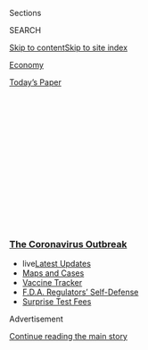 <div id="app">

<div>

<div>

<div>

<div class="NYTAppHideMasthead css-1q2w90k e1suatyy0">

<div class="section css-ui9rw0 e1suatyy2">

<div class="css-eph4ug er09x8g0">

<div class="css-6n7j50">

</div>

<span class="css-1dv1kvn">Sections</span>

<div class="css-10488qs">

<span class="css-1dv1kvn">SEARCH</span>

</div>

[Skip to content](#site-content)[Skip to site
index](#site-index)

</div>

<div id="masthead-section-label" class="css-1wr3we4 eaxe0e00">

[Economy](https://www.nytimes3xbfgragh.onion/section/business/economy)

</div>

<div class="css-10698na e1huz5gh0">

</div>

</div>

<div id="masthead-bar-one" class="section hasLinks css-15hmgas e1csuq9d3">

<div class="css-uqyvli e1csuq9d0">

</div>

<div class="css-1uqjmks e1csuq9d1">

</div>

<div class="css-9e9ivx">

[](https://myaccount.nytimes3xbfgragh.onion/auth/login?response_type=cookie&client_id=vi)

</div>

<div class="css-1bvtpon e1csuq9d2">

[Today’s
Paper](https://www.nytimes3xbfgragh.onion/section/todayspaper)

</div>

</div>

</div>

</div>

<div data-aria-hidden="false">

<div id="site-content" data-role="main">

<div>

<div class="css-1aor85t" style="opacity:0.000000001;z-index:-1;visibility:hidden">

<div class="css-1hqnpie">

<div class="css-epjblv">

<span class="css-17xtcya">[Economy](/section/business/economy)</span><span class="css-x15j1o">|</span><span class="css-fwqvlz">‘Still
Catching Up’: Jobless Numbers May Not Tell Full
Story</span>

</div>

<div class="css-k008qs">

<div class="css-1iwv8en">

<span class="css-18z7m18"></span>

<div>

</div>

</div>

<span class="css-1n6z4y">https://nyti.ms/3c5h00Q</span>

<div class="css-1705lsu">

<div class="css-4xjgmj">

<div class="css-4skfbu" data-role="toolbar" data-aria-label="Social Media Share buttons, Save button, and Comments Panel with current comment count" data-testid="share-tools">

  - 
  - 
  - 
  - 
    
    <div class="css-6n7j50">
    
    </div>

  - 
  - 

</div>

</div>

</div>

</div>

</div>

</div>

<div class="css-13pd83m">

<div class="css-l9svim">

### [<span class="css-pa1jbp"><span class="css-1rxm0ex">The Coronavirus</span><span class="css-1rxm0ex"> Outbreak</span></span>](https://www.nytimes3xbfgragh.onion/news-event/coronavirus?name=styln-coronavirus-markets&region=TOP_BANNER&block=storyline_menu_recirc&action=click&pgtype=Article&impression_id=b8528d20-f52e-11ea-bd61-6d19986efa33&variant=undefined)

  - <span class="css-1qkutce"><span class="css-12clwdu">live</span>[Latest
    Updates](https://www.nytimes3xbfgragh.onion/2020/09/12/world/covid-19-coronavirus.html?name=styln-coronavirus-markets&region=TOP_BANNER&block=storyline_menu_recirc&action=click&pgtype=Article&impression_id=b852b430-f52e-11ea-bd61-6d19986efa33&variant=undefined)</span>
  - <span class="css-1qkutce">[Maps and
    Cases](https://www.nytimes3xbfgragh.onion/interactive/2020/us/coronavirus-us-cases.html?name=styln-coronavirus-markets&region=TOP_BANNER&block=storyline_menu_recirc&action=click&pgtype=Article&impression_id=b852b431-f52e-11ea-bd61-6d19986efa33&variant=undefined)</span>
  - <span class="css-1qkutce">[Vaccine
    Tracker](https://www.nytimes3xbfgragh.onion/interactive/2020/science/coronavirus-vaccine-tracker.html?name=styln-coronavirus-markets&region=TOP_BANNER&block=storyline_menu_recirc&action=click&pgtype=Article&impression_id=b852b432-f52e-11ea-bd61-6d19986efa33&variant=undefined)</span>
  - <span class="css-1qkutce">[F.D.A. Regulators’
    Self-Defense](https://www.nytimes3xbfgragh.onion/2020/09/10/us/politics/fda-coronavirus-vaccine.html?name=styln-coronavirus-markets&region=TOP_BANNER&block=storyline_menu_recirc&action=click&pgtype=Article&impression_id=b852b433-f52e-11ea-bd61-6d19986efa33&variant=undefined)</span>
  - <span class="css-1qkutce">[Surprise Test
    Fees](https://www.nytimes3xbfgragh.onion/2020/09/09/upshot/coronavirus-surprise-test-fees.html?name=styln-coronavirus-markets&region=TOP_BANNER&block=storyline_menu_recirc&action=click&pgtype=Article&impression_id=b852b434-f52e-11ea-bd61-6d19986efa33&variant=undefined)</span>

</div>

</div>

<div id="top-wrapper" class="css-1sy8kpn">

<div id="top-slug" class="css-l9onyx">

Advertisement

</div>

[Continue reading the main
story](#after-top)

<div class="ad top-wrapper" style="text-align:center;height:100%;display:block;min-height:250px">

<div id="top" class="place-ad" data-position="top" data-size-key="top">

</div>

</div>

<div id="after-top">

</div>

</div>

<div>

<div id="sponsor-wrapper" class="css-1hyfx7x">

<div id="sponsor-slug" class="css-19vbshk">

Supported by

</div>

[Continue reading the main
story](#after-sponsor)

<div id="sponsor" class="ad sponsor-wrapper" style="text-align:center;height:100%;display:block">

</div>

<div id="after-sponsor">

</div>

</div>

<div class="css-186x18t">

</div>

<div class="css-ls6wgr ehdk2mb0">

# ‘Still Catching Up’: Jobless Numbers May Not Tell Full Story

</div>

Unemployment claims exceed 40 million since the start of the pandemic,
with 2.1 million added last week, but a backlog may be leaving many
uncounted.

<div class="css-79elbk" data-testid="photoviewer-wrapper">

<div class="css-z3e15g" data-testid="photoviewer-wrapper-hidden">

</div>

<div class="css-1a48zt4 ehw59r15" data-testid="photoviewer-children">

![<span class="css-16f3y1r e13ogyst0" data-aria-hidden="true"> Matthew
Wilson lost his barista job in Philadelphia, then was turned down for
unemployment benefits because he had been working in the state for less
than a
year.</span><span class="css-cnj6d5 e1z0qqy90" itemprop="copyrightHolder"><span class="css-1ly73wi e1tej78p0">Credit...</span><span><span>Hannah
Yoon for The New York
Times</span></span></span>](https://static01.graylady3jvrrxbe.onion/images/2020/05/28/business/28virus-jobless1/merlin_172898607_9cd928ec-f3a5-4324-9cc5-47667286e8a0-articleLarge.jpg?quality=75&auto=webp&disable=upscale)

</div>

</div>

<div class="css-18e8msd">

<div class="css-vp77d3 epjyd6m0">

<div class="css-hus3qt ey68jwv0" data-aria-hidden="true">

[![Patricia
Cohen](https://static01.graylady3jvrrxbe.onion/images/2018/02/16/multimedia/author-patricia-cohen/author-patricia-cohen-thumbLarge.jpg
"Patricia Cohen")](https://www.nytimes3xbfgragh.onion/by/patricia-cohen)

</div>

<div class="css-1baulvz">

By [<span class="css-1baulvz last-byline" itemprop="name">Patricia
Cohen</span>](https://www.nytimes3xbfgragh.onion/by/patricia-cohen)

</div>

</div>

  - 
    
    <div class="css-ld3wwf e16638kd2">
    
    Published May 28, 2020Updated July 9,
    2020
    
    </div>

  - 
    
    <div class="css-4xjgmj">
    
    <div class="css-pvvomx" data-role="toolbar" data-aria-label="Social Media Share buttons, Save button, and Comments Panel with current comment count" data-testid="share-tools">
    
      - 
      - 
      - 
      - 
        
        <div class="css-6n7j50">
        
        </div>
    
      - 
      - 
    
    </div>
    
    </div>

</div>

</div>

<div class="section meteredContent css-1r7ky0e" name="articleBody" itemprop="articleBody">

<div class="css-1fanzo5 StoryBodyCompanionColumn">

<div class="css-53u6y8">

More than 40 million people — the equivalent of one out of every four
American workers — have filed for [unemployment
benefits](https://www.nytimes3xbfgragh.onion/2020/06/11/us/politics/unemployment-benefits-coronavirus.html)
since the coronavirus pandemic grabbed hold in mid-March, [the
government reported](https://www.dol.gov/ui/data.pdf) on Thursday, an
astounding tally that rivals the bleakest years of the [Great
Depression.](https://www.thebalance.com/unemployment-rate-by-year-3305506)

The latest additions — the 2.1 million people who filed [state
unemployment
claims](https://www.nytimes3xbfgragh.onion/2020/07/09/business/economy/unemployment-claims-coronavirus.html)
last week — may not be only a result of fresh layoffs, but also evidence
that states are working their way through some of the choking backlog.

“We’re still catching up,” [Diane
Swonk](https://twitter.com/DianeSwonk), chief economist at the
accounting firm Grant Thornton, said of the newest claims. “The lags
have been long.”

</div>

</div>

<div class="css-1fanzo5 StoryBodyCompanionColumn">

<div class="css-53u6y8">

The Labor Department report marks the eighth week in a row that new
jobless claims, on a seasonally adjusted basis, dipped from the [peak of
almost 6.9 million](https://oui.doleta.gov/press/2020/052820.pdf) — but
the level is still far above any other historical
highs.

</div>

</div>

<div id="jobless-claims-may-28" class="section interactive-content interactive-size-scoop css-174j8de" data-id="100000007161023">

<div class="css-17ih8de interactive-body" data-sourceid="100000007161023">

<div id="g-jobless-claims-box" class="ai2html">

<div id="g-jobless-claims-335" class="g-artboard" style="max-width: 335px;max-height: 462px" data-aspect-ratio="0.726" data-min-width="0" data-max-width="599">

<div style="padding: 0 0 137.8236% 0;">

</div>

![](data:image/gif;base64,R0lGODlhCgAKAIAAAB8fHwAAACH5BAEAAAAALAAAAAAKAAoAAAIIhI+py+0PYysAOw==)

<div id="g-ai0-1" class="g-graphic g-aiAbs g-aiPointText" style="top:10.1247%;margin-top:-6.7px;right:97.612%;width:29px;">

6

</div>

<div id="g-ai0-2" class="g-graphic g-aiAbs g-aiPointText" style="top:10.1247%;margin-top:-6.7px;left:3.3839%;width:58px;">

million

</div>

<div id="g-ai0-3" class="g-graphic g-aiAbs g-aiPointText" style="top:22.2787%;margin-top:-7.9px;right:12.9882%;width:137px;">

40.8
million

</div>

<div id="g-ai0-4" class="g-graphic g-aiAbs g-aiPointText" style="top:23.7697%;margin-top:-6.7px;right:97.612%;width:29px;">

5

</div>

<div id="g-ai0-5" class="g-graphic g-aiAbs g-aiPointText" style="top:29.5092%;margin-top:-16.2px;right:13.0745%;width:128px;">

Claims were filed in

the last 10
weeks

</div>

<div id="g-ai0-6" class="g-graphic g-aiAbs g-aiPointText" style="top:37.4146%;margin-top:-6.7px;right:97.612%;width:29px;">

4

</div>

<div id="g-ai0-7" class="g-graphic g-aiAbs g-aiPointText" style="top:44.9989%;margin-top:-7.8px;left:22.8468%;width:237px;">

Initial jobless claims, per
week

</div>

<div id="g-ai0-8" class="g-graphic g-aiAbs g-aiPointText" style="top:48.5688%;margin-top:-8.2px;left:22.8468%;width:131px;">

Seasonally
adjusted

</div>

<div id="g-ai0-9" class="g-graphic g-aiAbs g-aiPointText" style="top:50.8431%;margin-top:-6.7px;right:97.612%;width:29px;">

3

</div>

<div id="g-ai0-10" class="g-graphic g-aiAbs g-aiPointText" style="top:64.488%;margin-top:-6.7px;right:97.612%;width:29px;">

2

</div>

<div id="g-ai0-11" class="g-graphic g-aiAbs g-aiPointText" style="top:73.4764%;margin-top:-8.2px;left:18.3207%;margin-left:-44px;width:88px;">

RECESSION

</div>

<div id="g-ai0-12" class="g-graphic g-aiAbs g-aiPointText" style="top:78.133%;margin-top:-6.7px;right:97.612%;width:29px;">

1

</div>

<div id="g-ai0-13" class="g-graphic g-aiAbs g-aiPointText" style="top:97.528%;margin-top:-7.3px;left:3.6639%;margin-left:-20px;width:40px;">

’06

</div>

<div id="g-ai0-14" class="g-graphic g-aiAbs g-aiPointText" style="top:97.528%;margin-top:-7.3px;left:17.0542%;margin-left:-20px;width:40px;">

’08

</div>

<div id="g-ai0-15" class="g-graphic g-aiAbs g-aiPointText" style="top:97.528%;margin-top:-7.3px;left:23.7523%;margin-left:-20px;width:40px;">

’09

</div>

<div id="g-ai0-16" class="g-graphic g-aiAbs g-aiPointText" style="top:97.5276%;margin-top:-7.3px;left:43.924%;margin-left:-19.5px;width:39px;">

’12

</div>

<div id="g-ai0-17" class="g-graphic g-aiAbs g-aiPointText" style="top:97.7442%;margin-top:-7.3px;left:70.7815%;margin-left:-19.5px;width:39px;">

’16

</div>

<div id="g-ai0-18" class="g-graphic g-aiAbs g-aiPointText" style="top:97.7446%;margin-top:-7.3px;left:96.3817%;margin-left:-20px;width:40px;">

’20

</div>

</div>

<div id="g-jobless-claims-600" class="g-artboard" style="width:600px; height:461.709190616866px;" data-aspect-ratio="1.3" data-min-width="600">

<div style="">

</div>

![](data:image/gif;base64,R0lGODlhCgAKAIAAAB8fHwAAACH5BAEAAAAALAAAAAAKAAoAAAIIhI+py+0PYysAOw==)

<div id="g-ai1-1" class="g-graphic g-aiAbs g-aiPointText" style="top:10.6662%;margin-top:-7.2px;right:98.7383%;width:29px;">

6

</div>

<div id="g-ai1-2" class="g-graphic g-aiAbs g-aiPointText" style="top:10.6662%;margin-top:-7.2px;left:1.6111%;width:58px;">

million

</div>

<div id="g-ai1-3" class="g-graphic g-aiAbs g-aiPointText" style="top:22.2859%;margin-top:-7.9px;right:6.678%;width:147px;">

40.8
million

</div>

<div id="g-ai1-4" class="g-graphic g-aiAbs g-aiPointText" style="top:24.3112%;margin-top:-7.2px;right:98.7383%;width:29px;">

5

</div>

<div id="g-ai1-5" class="g-graphic g-aiAbs g-aiPointText" style="top:29.0761%;margin-top:-14.2px;right:6.6542%;width:128px;">

Claims were filed in

the last 10
weeks

</div>

<div id="g-ai1-6" class="g-graphic g-aiAbs g-aiPointText" style="top:37.7395%;margin-top:-7.2px;right:98.7383%;width:29px;">

4

</div>

<div id="g-ai1-7" class="g-graphic g-aiAbs g-aiPointText" style="top:51.3845%;margin-top:-7.2px;right:98.7383%;width:29px;">

3

</div>

<div id="g-ai1-8" class="g-graphic g-aiAbs g-aiPointText" style="top:59.8314%;margin-top:-8.2px;left:18.5082%;margin-left:-44px;width:88px;">

RECESSION

</div>

<div id="g-ai1-9" class="g-graphic g-aiAbs g-aiPointText" style="top:64.8129%;margin-top:-7.2px;right:98.7383%;width:29px;">

2

</div>

<div id="g-ai1-10" class="g-graphic g-aiAbs g-aiPointText" style="top:71.8555%;margin-top:-7.8px;left:36.9664%;width:237px;">

Initial jobless claims, per
week

</div>

<div id="g-ai1-11" class="g-graphic g-aiAbs g-aiPointText" style="top:75.6422%;margin-top:-7.2px;left:36.9664%;width:131px;">

Seasonally
adjusted

</div>

<div id="g-ai1-12" class="g-graphic g-aiAbs g-aiPointText" style="top:78.4578%;margin-top:-7.2px;right:98.7383%;width:29px;">

1

</div>

<div id="g-ai1-13" class="g-graphic g-aiAbs g-aiPointText" style="top:96.6511%;margin-top:-7.2px;left:2.5029%;margin-left:-20px;width:40px;">

’06

</div>

<div id="g-ai1-14" class="g-graphic g-aiAbs g-aiPointText" style="top:96.6511%;margin-top:-7.2px;left:15.6057%;margin-left:-20px;width:40px;">

’08

</div>

<div id="g-ai1-15" class="g-graphic g-aiAbs g-aiPointText" style="top:96.6511%;margin-top:-7.2px;left:22.4524%;margin-left:-20px;width:40px;">

’09

</div>

<div id="g-ai1-16" class="g-graphic g-aiAbs g-aiPointText" style="top:96.6511%;margin-top:-7.2px;left:43.0955%;margin-left:-19.5px;width:39px;">

’12

</div>

<div id="g-ai1-17" class="g-graphic g-aiAbs g-aiPointText" style="top:96.6511%;margin-top:-7.2px;left:70.549%;margin-left:-19.5px;width:39px;">

’16

</div>

<div id="g-ai1-18" class="g-graphic g-aiAbs g-aiPointText" style="top:96.6511%;margin-top:-7.2px;left:97.013%;margin-left:-20px;width:40px;">

’20

</div>

</div>

</div>

</div>

Source: Department of Labor

By The New York Times

</div>

<div class="css-1fanzo5 StoryBodyCompanionColumn">

<div class="css-53u6y8">

At the same time, overcounting in some places and undercounting in
others makes it difficult to precisely measure the number of layoffs
caused by the pandemic — and in devising a policy response.

“When we think about what to do when benefits expire, it would be
helpful to know how many people are actually getting them,” said
[Elizabeth Pancotti,](https://twitter.com/ENPancotti) a research
assistant at the National Bureau of Economic Research. While the Labor
Department reports may be the best source of information, she said, they
offer an “incomplete
picture.”

<div id="NYT_MAIN_CONTENT_1_REGION" class="css-9tf9ac">

<div>

<div id="styln-covid-updates-markets" class="section interactive-content interactive-size-medium css-1ftcdic">

<div class="css-17ih8de interactive-body">

<div id="styln-briefing-block">

<div class="briefing-block-header-section">

# [Latest Updates: The Coronavirus Outbreak and the Economy](https://www.nytimes3xbfgragh.onion/live/2020/09/11/business/stock-market-today-coronavirus?action=click&pgtype=Article&state=default&region=MAIN_CONTENT_1&context=storylines_live_updates)

</div>

<div class="briefing-block-lb-items">

<div class="briefing-block-update-time">

[23h
ago](https://www.nytimes3xbfgragh.onion/live/2020/09/11/business/stock-market-today-coronavirus?action=click&pgtype=Article&state=default&region=MAIN_CONTENT_1&context=storylines_live_updates#the-nyse-may-move-its-data-center-out-of-new-jersey-in-response-to-a-proposed-tax)

</div>

<div>

[The N.Y.S.E. may move its data center out of New Jersey in response to
a proposed
tax.](https://www.nytimes3xbfgragh.onion/live/2020/09/11/business/stock-market-today-coronavirus?action=click&pgtype=Article&state=default&region=MAIN_CONTENT_1&context=storylines_live_updates#the-nyse-may-move-its-data-center-out-of-new-jersey-in-response-to-a-proposed-tax)

</div>

<div class="briefing-block-update-time">

[26h
ago](https://www.nytimes3xbfgragh.onion/live/2020/09/11/business/stock-market-today-coronavirus?action=click&pgtype=Article&state=default&region=MAIN_CONTENT_1&context=storylines_live_updates#the-federal-budget-deficit-hit-3-trillion-as-of-august)

</div>

<div>

[The federal budget deficit hit $3 trillion as of
August.](https://www.nytimes3xbfgragh.onion/live/2020/09/11/business/stock-market-today-coronavirus?action=click&pgtype=Article&state=default&region=MAIN_CONTENT_1&context=storylines_live_updates#the-federal-budget-deficit-hit-3-trillion-as-of-august)

</div>

<div class="briefing-block-update-time">

[26h
ago](https://www.nytimes3xbfgragh.onion/live/2020/09/11/business/stock-market-today-coronavirus?action=click&pgtype=Article&state=default&region=MAIN_CONTENT_1&context=storylines_live_updates#warner-bros-pushes-the-release-of-wonder-woman-1984-to-christmas)

</div>

<div>

[Warner Bros. pushes the release of ‘Wonder Woman 1984’ to
Christmas.](https://www.nytimes3xbfgragh.onion/live/2020/09/11/business/stock-market-today-coronavirus?action=click&pgtype=Article&state=default&region=MAIN_CONTENT_1&context=storylines_live_updates#warner-bros-pushes-the-release-of-wonder-woman-1984-to-christmas)

</div>

</div>

<div class="briefing-block-footer">

<div class="briefing-block-footer-meta">

[See more
updates](https://www.nytimes3xbfgragh.onion/live/2020/09/11/business/stock-market-today-coronavirus?action=click&pgtype=Article&state=default&region=MAIN_CONTENT_1&context=storylines_live_updates)

</div>

<div class="briefing-block-briefinglinks">

<span>More live coverage:</span>
[Global](https://www.nytimes3xbfgragh.onion/2020/09/11/world/covid-19-coronavirus.html?action=click&pgtype=Article&state=default&region=MAIN_CONTENT_1&context=storylines_live_updates)

</div>

</div>

</div>

</div>

</div>

</div>

</div>

Shelter-in-place orders and business restrictions have been lifting
across the country, and there is evidence in the report that some
workers are being called back: The number of people receiving state
jobless benefits dropped by roughly 3.8 million to 21.1 million for the
week ended May 16.

But as Ms. Swonk noted, “it’s not enough to offset the extraordinary
economic devastation and job losses associated with Covid-19.”

</div>

</div>

<div class="css-1fanzo5 StoryBodyCompanionColumn">

<div class="css-53u6y8">

And while rehiring certainly accounts for a chunk of that decline,
workers who had exhausted their weekly state benefits would also be
reflected.

Reopenings remain bumpy and incomplete, and flare-ups of the coronavirus
continue to disrupt business. On Tuesday, Ford Motor [temporarily halted
production at the Kansas City assembly
plant](https://www.freep.com/story/money/cars/ford/2020/05/26/kansas-city-plant-production-claymoco-ford-worker-postive-covid/5262884002/)
in Missouri to deep clean after an employee tested positive for the
virus. Two other Ford plants — in Chicago and Dearborn, Mich. — were
also temporarily closed.

In Thursday’s report, the department offered two sets of figures. One
includes the more than 40 million people who have applied for state
benefits and is seasonally adjusted. The other includes those who
applied under the new federal emergency program called Pandemic
Unemployment Assistance and is not seasonally adjusted. So far, more
than 10 million have applied.

Pandemic Unemployment Assistance, part of an expanded palette of jobless
benefits passed by Congress two months ago, is meant to help
freelancers, gig workers, the self-employed and others who would not
normally qualify under state rules.

But several economists suspect that there is a lot of double counting
and warn against simply adding figures from the two programs together.

Some states, flooded with applicants, were slow to put the pandemic
program into effect. Initially, many people were mistakenly told they
were ineligible. Others were instructed to apply for state benefits
first and be rejected before applying for the federal benefits.

That confused application process has caused potentially millions of
laid-off workers to be counted twice. States are also weeding out
duplicate applications from frustrated filers who had trouble getting
through or did not receive any response after weeks of waiting.

</div>

</div>

<div class="css-1fanzo5 StoryBodyCompanionColumn">

<div class="css-53u6y8">

Then there are the mistakes. A data entry slip-up caused Massachusetts
to pump up the number of federal claims by nearly a million last week.
The previous week, a similar flub in Connecticut mistakenly inflated its
total by a quarter of a million.

“It’s unclear if states are including duplicate claims due to error,
[fraud](https://www.nytimes3xbfgragh.onion/2020/05/21/us/coronavirus-news-tracker.html?searchResultPosition=2)
or the Pandemic Unemployment Assistance program,” said [Ernie
Tedeschi](https://twitter.com/ernietedeschi), a policy economist at
Evercore ISI in Washington.

But that is not all. That system is also probably missing millions of
other laid-off workers.

As of Tuesday, three states had not put the pandemic unemployment
insurance program into effect, and several others have yet to report any
claims. Thirteen states have not started another federal emergency
relief program, to provide an additional 13 weeks of benefits to workers
who have exhausted their state benefits.

Laid-off workers who have not applied for benefits and those who have
left the labor force entirely are not included in the claims numbers.
Nor are any of the eight million undocumented workers who lost their
jobs. They are not eligible for any benefits. Neither are new graduates
just entering the labor force.

Matthew Wilson, 24, who lost his barista job in Philadelphia, was turned
down because he had been working in the state for less than a year.

“It doesn’t make any sense — I moved, and now I’m magically not
qualified for unemployment?” said Mr. Wilson, who relocated to
Pennsylvania after graduating from Tufts University in Massachusetts
last year. He appealed the decision and heard last week that his claim
had been approved, but he hasn’t received any money. His partner, who
also lost her job as a barista, has applied four times but has yet to
collect benefits.

As for regular unemployment benefits, states draw up their own rules and
administer benefits. The result is that in some places, like Florida,
Texas and Arizona, only a small fraction of jobless workers are
receiving benefits, while other states offer much broader coverage.

</div>

</div>

<div class="css-1fanzo5 StoryBodyCompanionColumn">

<div class="css-53u6y8">

The way “initial claims” are counted may also vary by state, with some
excluding claims that have not been processed.

Laurie Yadoff, a lawyer at Coast to Coast Legal Aid of South Florida,
said she had about 100 clients who qualify for regular state benefits
but have had trouble filing. Many are poor and older, with limited or no
access to the internet. “A lot of them fall into the regular state
benefit program, and a lot of them are straightforward, and a lot of
them are still not getting money,” she said.

Even when Ms. Yadoff has been able to get someone on the phone, the
person at the other end often doesn’t know the answer. “People are
desperate and frustrated,” she said. “They don’t know what to do.”

Monitoring [withdrawals from the Treasury
Departmen](https://www.fiscal.treasury.gov/reports-statements/dts/index.html)t,
Mr. Tedeschi of Evercore estimated that by early May, roughly
three-quarters of those eligible for benefits had started to receive
them.

Allison Hester, who is 50 and lives in Little Rock, Ark., applied for
unemployment after being laid off from her job in content marketing at a
window cleaning supply company in March, but was never able to get
through. “I tried on and off for a month, but our system was so
overwhelmed.”

She returned to her job this month. “It feels good, but I don’t feel
secure anymore,” Ms. Hester said. “I don’t take anything for granted.”

Nelson D. Schwartz and Tiffany Hsu contributed reporting.

</div>

</div>

</div>

<div>

</div>

<div>

</div>

<div>

</div>

<div>

<div id="bottom-wrapper" class="css-1ede5it">

<div id="bottom-slug" class="css-l9onyx">

Advertisement

</div>

[Continue reading the main
story](#after-bottom)

<div id="bottom" class="ad bottom-wrapper" style="text-align:center;height:100%;display:block;min-height:90px">

</div>

<div id="after-bottom">

</div>

</div>

</div>

</div>

</div>

## Site Index

<div>

</div>

## Site Information Navigation

  - [© <span>2020</span> <span>The New York Times
    Company</span>](https://help.nytimes3xbfgragh.onion/hc/en-us/articles/115014792127-Copyright-notice)

<!-- end list -->

  - [NYTCo](https://www.nytco.com/)
  - [Contact
    Us](https://help.nytimes3xbfgragh.onion/hc/en-us/articles/115015385887-Contact-Us)
  - [Work with us](https://www.nytco.com/careers/)
  - [Advertise](https://nytmediakit.com/)
  - [T Brand Studio](http://www.tbrandstudio.com/)
  - [Your Ad
    Choices](https://www.nytimes3xbfgragh.onion/privacy/cookie-policy#how-do-i-manage-trackers)
  - [Privacy](https://www.nytimes3xbfgragh.onion/privacy)
  - [Terms of
    Service](https://help.nytimes3xbfgragh.onion/hc/en-us/articles/115014893428-Terms-of-service)
  - [Terms of
    Sale](https://help.nytimes3xbfgragh.onion/hc/en-us/articles/115014893968-Terms-of-sale)
  - [Site
    Map](https://spiderbites.nytimes3xbfgragh.onion)
  - [Help](https://help.nytimes3xbfgragh.onion/hc/en-us)
  - [Subscriptions](https://www.nytimes3xbfgragh.onion/subscription?campaignId=37WXW)

</div>

</div>

</div>

</div>
